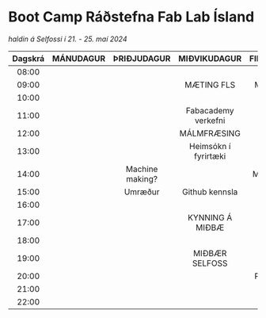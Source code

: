 # Boot Camp Ráðstefna Fab Lab Ísland 

*haldin á Selfossi í 21. - 25. maí 2024*

|Dagskrá| MÁNUDAGUR | ÞRIÐJUDAGUR | MIÐVIKUDAGUR       | FIMMTUDAGUR | FÖSTUDAGUR | LAUGARDAGUR |
|:-----:|:---------:|:-----------:|:------------------:|:-----------:|:----------:|:-----------:|
| 08:00 |           |             |                    |             |            |             |
| 09:00 |           |             |    MÆTING FLS      | MÆTING FLS  | MÆTING FLS |             |
| 10:00 |           |             |                    |             | Kynningarmyndband |             |
| 11:00 |           |             |Fabacademy verkefni | LANGSPILS   |            |             |
| 12:00 |           |             |   MÁLMFRÆSING      |             |  SKOÐUNAR  |             |
| 13:00 |           |             |Heimsókn í fyrirtæki|             |      FERÐ  |             |
| 14:00 |           |Machine making?|                    |  MÁLMSTEYPA |  FMCU      |             |
| 15:00 |           |  Umræður           |    Github kennsla  |             |Saumakennsla  |             |
| 16:00 |           |             |                    | Kennsluefni  |            |             |
| 17:00 |           |             | KYNNING Á MIÐBÆ    | Grunnskóla      |Arduino Lampi Árni            |             |
| 18:00 |           |             |                    |             |            |             |
| 19:00 |           |             |  MIÐBÆR SELFOSS    |Hallanda     | Árshátíð   |             |
| 20:00 |           |             |                    |  PIZZUVEISLA| KRÍAN      |             |
| 21:00 |           |             |                    |             | SVEITAKRÁ  |             |
| 22:00 |           |             |                    |             |            |             |
